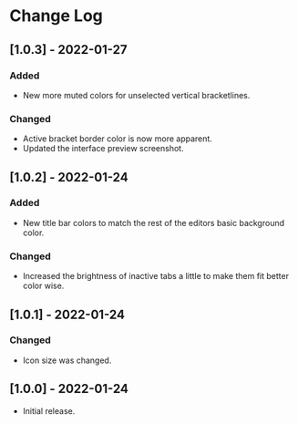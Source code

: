 # Change Log

## [1.0.3] - 2022-01-27
### Added
- New more muted colors for unselected vertical bracketlines.

### Changed
- Active bracket border color is now more apparent.
- Updated the interface preview screenshot.

## [1.0.2] - 2022-01-24
### Added
- New title bar colors to match the rest of the editors basic background color.

### Changed
- Increased the brightness of inactive tabs a little to make them fit better color wise.

## [1.0.1] - 2022-01-24
### Changed
- Icon size was changed.

## [1.0.0] - 2022-01-24
- Initial release.